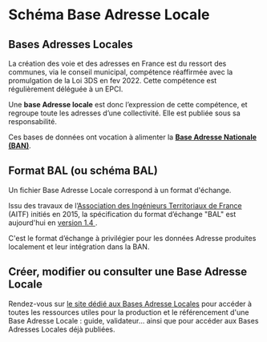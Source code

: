 # Schéma Base Adresse Locale

## Bases Adresses Locales

La création des voie et des adresses en France est du ressort des communes, via le conseil municipal, compétence réaffirmée avec la promulgation de la Loi 3DS en fev 2022.  Cette compétence est régulièrement déléguée à un EPCI. 

Une **base Adresse locale** est donc l’expression de cette compétence, et regroupe toute les adresses d’une collectivité. Elle est publiée sous sa responsabilité. 

Ces bases de données ont vocation à alimenter la [**Base Adresse Nationale (BAN)**](https://adresse.data.gouv.fr/).



## Format BAL (ou schéma BAL)

Un fichier Base Adresse Locale correspond à un format d'échange. 

Issu des travaux de l’<a href='http://www.aitf.fr/'>Association des Ingénieurs Territoriaux de France</a> (AITF) initiés en 2015, la spécification du format d’échange
"BAL" est aujourd'hui en <a href='https://aitf-sig-topo.github.io/voies-adresses/files/AITF_SIG_Topo_Format_Base_Adresse_Locale_v1.4.pdf'> version 1.4 </a>.

  
C'est le format d’échange à privilégier pour les données Adresse produites localement et leur intégration dans la BAN.  




## Créer, modifier ou consulter une Base Adresse Locale

Rendez-vous sur [le site dédié aux Bases Adresse Locales](https://adresse.data.gouv.fr/bases-locales) pour accéder à toutes les ressources utiles pour la production et le référencement d'une Base Adresse Locale : guide, validateur... ainsi que pour accéder aux Bases Adresses Locales déjà publiées.
